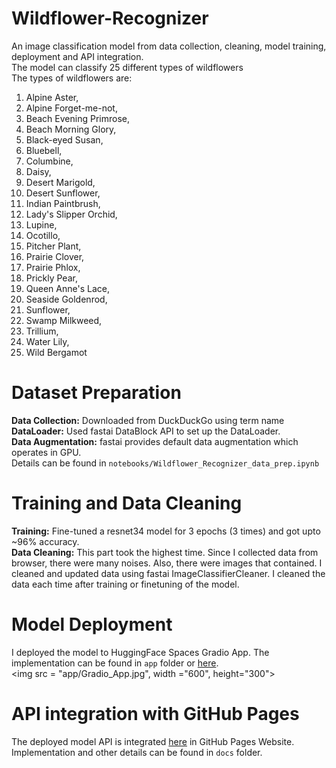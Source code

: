 # Wildflower-Recognizer

An image classification model from data collection, cleaning, model training, deployment and API integration. <br/>
The model can classify 25 different types of wildflowers <br/>
The types of wildflowers are: <br/>

1. Alpine Aster,
2. Alpine Forget-me-not,
3. Beach Evening Primrose,
4. Beach Morning Glory,
5. Black-eyed Susan,
6. Bluebell,
7. Columbine,
8. Daisy,
9. Desert Marigold,
10. Desert Sunflower,
11. Indian Paintbrush,
12. Lady's Slipper Orchid,
13. Lupine,
14. Ocotillo,
15. Pitcher Plant,
16. Prairie Clover,
17. Prairie Phlox,
18. Prickly Pear,
19. Queen Anne's Lace,
20. Seaside Goldenrod,
21. Sunflower,
22. Swamp Milkweed,
23. Trillium,
24. Water Lily,
25. Wild Bergamot

# Dataset Preparation

**Data Collection:** Downloaded from DuckDuckGo using term name <br/>
**DataLoader:** Used fastai DataBlock API to set up the DataLoader. <br/>
**Data Augmentation:** fastai provides default data augmentation which operates in GPU. <br/>
Details can be found in `notebooks/Wildflower_Recognizer_data_prep.ipynb`

# Training and Data Cleaning

**Training:** Fine-tuned a resnet34 model for 3 epochs (3 times) and got upto ~96% accuracy. <br/>
**Data Cleaning:** This part took the highest time. Since I collected data from browser, there were many noises. Also, there were images that contained. I cleaned and updated data using fastai ImageClassifierCleaner. I cleaned the data each time after training or finetuning of the model. <br/>

# Model Deployment

I deployed the model to HuggingFace Spaces Gradio App. The implementation can be found in `app` folder or [here](https://huggingface.co/spaces/minhaj-ripon/Wildflower-recognizer). <br/>
<img src = "app/Gradio_App.jpg", width ="600", height="300">

# API integration with GitHub Pages

The deployed model API is integrated [here](https://ripon5098.github.io/Wildflower-Recognizer/) in GitHub Pages Website. Implementation and other details can be found in `docs` folder.
